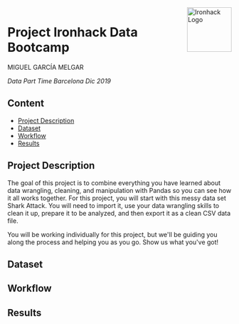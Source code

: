<img src="https://bit.ly/2VnXWr2" alt="Ironhack Logo" width="100" align="right"/>


#   Project Ironhack Data Bootcamp

MIGUEL GARCÍA MELGAR

*Data Part Time Barcelona Dic 2019*


## Content
- [Project Description](#project)
- [Dataset](#dataset)
- [Workflow](#workflow)
- [Results](#results)

<a name="project"></a>

## Project Description
The goal of this project is to combine everything you have learned about data wrangling, cleaning, and manipulation with Pandas so you can see how it all works together. For this project, you will start with this messy data set Shark Attack. You will need to import it, use your data wrangling skills to clean it up, prepare it to be analyzed, and then export it as a clean CSV data file.

You will be working individually for this project, but we'll be guiding you along the process and helping you as you go. Show us what you've got!




<a name="dataset"></a>

## Dataset



<a name="workflow"></a>

## Workflow



<a name="results"></a>

## Results






